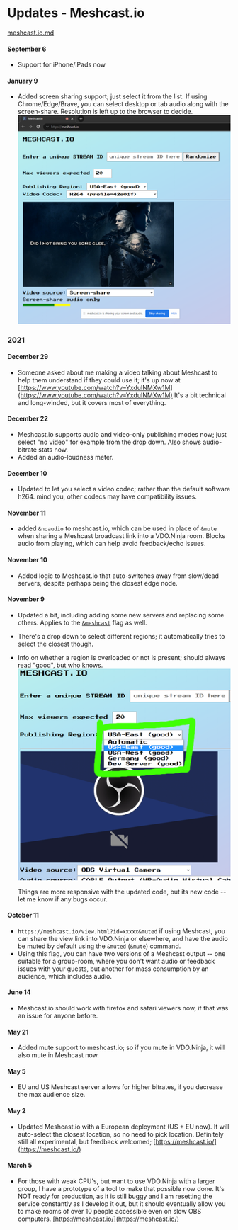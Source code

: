 # Updates - Meshcast.io

[meshcast.io.md](../steves-helper-apps/meshcast.io.md "mention")

#### September 6

* Support for iPhone/iPads now

#### January 9

* Added screen sharing support; just select it from the list. If using Chrome/Edge/Brave, you can select desktop or tab audio along with the screen-share. Resolution is left up to the browser to decide.\
  ![](<../.gitbook/assets/image (5) (2) (1).png>)

### 2021

#### December 29

* Someone asked about me making a video talking about Meshcast to help them understand if they could use it; it's up now at [https://www.youtube.com/watch?v=YxduINMXw1M](https://www.youtube.com/watch?v=YxduINMXw1M) It's a bit technical and long-winded, but it covers most of everything.

#### December 22

* Meshcast.io supports audio and video-only publishing modes now; just select "no video" for example from the drop down. Also shows audio-bitrate stats now.
* Added an audio-loudness meter.

#### December 10

* Updated to let you select a video codec; rather than the default software h264. mind you, other codecs may have compatibility issues.

#### November 11

* added `&noaudio` to meshcast.io, which can be used in place of `&mute` when sharing a Meshcast broadcast link into a VDO.Ninja room. Blocks audio from playing, which can help avoid feedback/echo issues.

#### November 10

* Added logic to Meshcast.io that auto-switches away from slow/dead servers, despite perhaps being the closest edge node.

#### November 9

* Updated a bit, including adding some new servers and replacing some others. Applies to the [`&meshcast`](../newly-added-parameters/and-meshcast.md) flag as well.
* There's a drop down to select different regions; it automatically tries to select the closest though.
*   Info on whether a region is overloaded or not is present; should always read "good", but who knows.\
    ![](<../.gitbook/assets/image (12) (1).png>)

    Things are more responsive with the updated code, but its new code -- let me know if any bugs occur.

#### October 11

* `https://meshcast.io/view.html?id=xxxxx&muted` if using Meshcast, you can share the view link into VDO.Ninja or elsewhere, and have the audio be muted by default using the `&muted` (`&mute`) command.
* Using this flag, you can have two versions of a Meshcast output -- one suitable for a group-room, where you don't want audio or feedback issues with your guests, but another for mass consumption by an audience, which includes audio.

#### June 14

* Meshcast.io should work with firefox and safari viewers now, if that was an issue for anyone before.

#### May 21

* Added mute support to meshcast.io; so if you mute in VDO.Ninja, it will also mute in Meshcast now.

#### May 5

* EU and US Meshcast server allows for higher bitrates, if you decrease the max audience size.

#### May 2

* Updated Meshcast.io with a European deployment (US + EU now). It will auto-select the closest location, so no need to pick location. Definitely still all experimental, but feedback welcomed; [https://meshcast.io/](https://meshcast.io/)

#### March 5

* For those with weak CPU's, but want to use VDO.Ninja with a larger group, I have a prototype of a tool to make that possible now done. It's NOT ready for production, as it is still buggy and I am resetting the service constantly as I develop it out, but it should eventually allow you to make rooms of over 10 people accessible even on slow OBS computers. [https://meshcast.io/](https://meshcast.io/)
